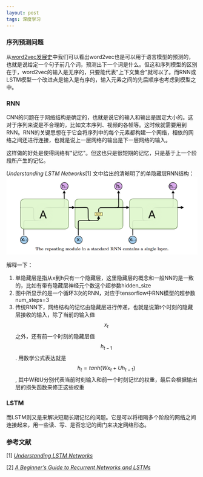 ```yaml
---
layout: post
tags: 深度学习
---
```


### 序列预测问题
从[word2vec发展史](https://nomadcube.github.io/2017/02/15/word2vec%E5%8F%91%E5%B1%95%E5%8F%B2/)中我们可以看出word2vec也是可以用于语言模型的预测的，也就是说给定一个句子前几个词，预测出下一个词是什么。但这和序列模型的区别在于，word2vec的输入是无序的，只要能代表"上下文集合"就可以了。而RNN或LSTM模型一个改进点是输入是有序的，输入元素之间的先后顺序也考虑到模型之中。

### RNN
CNN的问题在于网络结构是确定的，也就是说它的输入和输出是固定大小的。这对于序列来说是不合理的，比如文本序列、视频的各帧等。这时候就需要用到RNN。RNN的关键思想在于它会将序列中的每个元素都构建一个网络，相依的网络之间还进行连接，也就是说上一层网络的输出是下一层网络的输入。

这样做的好处是使得网络有"记忆"。但这也只是很短期的记忆，只是基于上一个阶段所产生的记忆。

*Understanding LSTM Networks*[1] 文中给出的清晰明了的单隐藏层RNN结构：
![single-rnn](/public/single-rnn.png)

解释一下：

1. 单隐藏层是指从x到h只有一个隐藏层，这里隐藏层的概念和一般NN的是一致的，比如有带有隐藏层神经元个数这个超参数hidden_size
2. 图中所显示的是一个循环3次的RNN，对应于tensorflow中RNN模型的超参数num_steps=3
3. 传统RNN下，网络结构的记忆由隐藏层进行传递，也就是说第t个时刻的隐藏层接收的输入，除了当前的输入值$$x_t$$之外，还有前一个时刻的隐藏层值$$h_{t-1}$$. 用数学公式表达就是$$h_t = tanh(Wx_t + Uh_{t-1})$$, 其中W和U分别代表当前时刻输入和前一个时刻记忆的权重，最后会根据输出层的损失函数来修正这些权重

### LSTM
而LSTM则又是来解决短期长期记忆的问题。它是可以将相隔多个阶段的网络之间连接起来，用一些读、写、是否忘记的阀门来决定网络形态。

### 参考文献
[1] [*Understanding LSTM Networks*](http://colah.github.io/posts/2015-08-Understanding-LSTMs/)

[2] [*A Beginner’s Guide to Recurrent Networks and LSTMs*](https://deeplearning4j.org/lstm)
